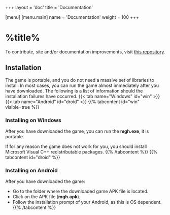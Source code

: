 +++
layout = 'doc'
title = 'Documentation'

[menu]
  [menu.main]
    name = 'Documentation'
    weight = 100
+++
# %title%
To contribute, site and/or documentation improvements, visit [this repository](https://github.com/gamemgh/gamemgh.github.io).

## Installation
The game is portable, and you do not need a massive set of libraries to install. In most cases, you can run the game almost immediately after you have downloaded. The following is a list of information should the installation failures have occurred.
{{< tab name="Windows" id="win" >}}
{{< tab name="Android" id="droid" >}}
{{% tabcontent id="win" visible=true %}}
### Installing on Windows
After you have downloaded the game, you can run the **mgh.exe**, it is portable.

If for any reason the game does not work for you, you should install Microsoft Visual C++ redistributable packages.
{{% /tabcontent %}}
{{% tabcontent id="droid" %}}
### Installing on Android
After you have downloaded the game:
- Go to the folder where the downloaded game APK file is located.
- Click on the APK file (**mgh.apk**).
- Follow the installation prompt of your Android, as this is OS dependent.
{{% /tabcontent %}}
